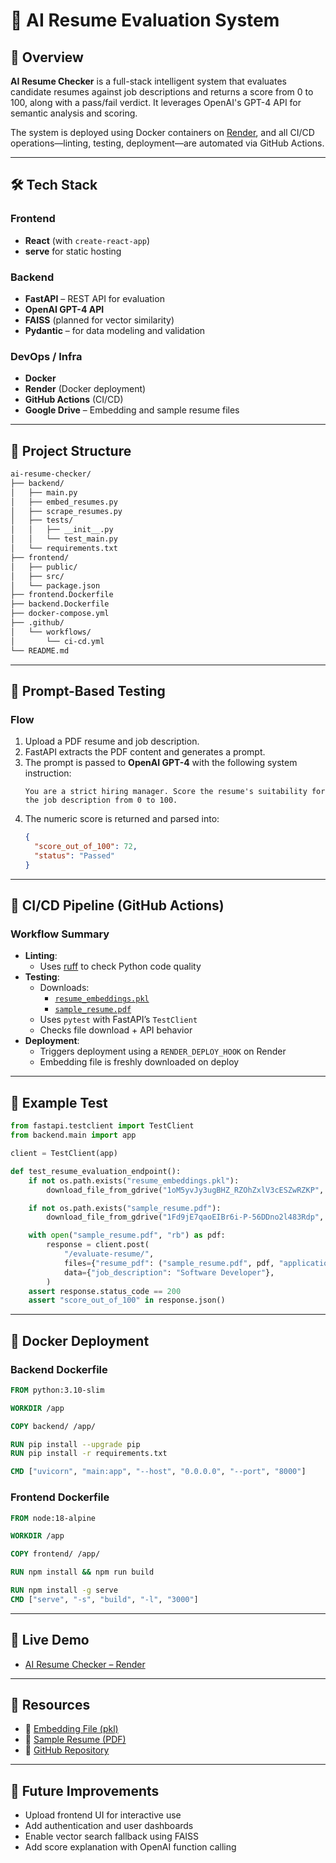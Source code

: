 # 🧠 AI Resume Evaluation System

## 📘 Overview

**AI Resume Checker** is a full-stack intelligent system that evaluates candidate resumes against job descriptions and returns a score from 0 to 100, along with a pass/fail verdict. It leverages OpenAI's GPT-4 API for semantic analysis and scoring.

The system is deployed using Docker containers on [Render](https://ai-resume-checker-1-tsrs.onrender.com), and all CI/CD operations—linting, testing, deployment—are automated via GitHub Actions.

---

## 🛠 Tech Stack

### Frontend
- **React** (with `create-react-app`)
- **serve** for static hosting

### Backend
- **FastAPI** – REST API for evaluation
- **OpenAI GPT-4 API**
- **FAISS** (planned for vector similarity)
- **Pydantic** – for data modeling and validation

### DevOps / Infra
- **Docker**
- **Render** (Docker deployment)
- **GitHub Actions** (CI/CD)
- **Google Drive** – Embedding and sample resume files

---

## 🧩 Project Structure

```bash
ai-resume-checker/
├── backend/
│   ├── main.py
│   ├── embed_resumes.py
│   ├── scrape_resumes.py
│   ├── tests/
│   │   ├── __init__.py
│   │   └── test_main.py
│   └── requirements.txt
├── frontend/
│   ├── public/
│   ├── src/
│   └── package.json
├── frontend.Dockerfile
├── backend.Dockerfile
├── docker-compose.yml
├── .github/
│   └── workflows/
│       └── ci-cd.yml
└── README.md
```

---

## 🧪 Prompt-Based Testing

### Flow
1. Upload a PDF resume and job description.
2. FastAPI extracts the PDF content and generates a prompt.
3. The prompt is passed to **OpenAI GPT-4** with the following system instruction:
   ```
   You are a strict hiring manager. Score the resume's suitability for the job description from 0 to 100.
   ```
4. The numeric score is returned and parsed into:
   ```json
   {
     "score_out_of_100": 72,
     "status": "Passed"
   }
   ```

---

## 🔄 CI/CD Pipeline (GitHub Actions)

### Workflow Summary
- **Linting**:
  - Uses [ruff](https://github.com/astral-sh/ruff) to check Python code quality
- **Testing**:
  - Downloads:
    - [`resume_embeddings.pkl`](https://drive.google.com/file/d/1oM5yvJy3ugBHZ_RZOhZxlV3cESZwRZKP/view)
    - [`sample_resume.pdf`](https://drive.google.com/file/d/1Fd9jE7qaoEIBr6i-P-56DDno2l483Rdp/view)
  - Uses `pytest` with FastAPI’s `TestClient`
  - Checks file download + API behavior
- **Deployment**:
  - Triggers deployment using a `RENDER_DEPLOY_HOOK` on Render
  - Embedding file is freshly downloaded on deploy

---

## 📄 Example Test

```python
from fastapi.testclient import TestClient
from backend.main import app

client = TestClient(app)

def test_resume_evaluation_endpoint():
    if not os.path.exists("resume_embeddings.pkl"):
        download_file_from_gdrive("1oM5yvJy3ugBHZ_RZOhZxlV3cESZwRZKP", "resume_embeddings.pkl")

    if not os.path.exists("sample_resume.pdf"):
        download_file_from_gdrive("1Fd9jE7qaoEIBr6i-P-56DDno2l483Rdp", "sample_resume.pdf")

    with open("sample_resume.pdf", "rb") as pdf:
        response = client.post(
            "/evaluate-resume/",
            files={"resume_pdf": ("sample_resume.pdf", pdf, "application/pdf")},
            data={"job_description": "Software Developer"},
        )
    assert response.status_code == 200
    assert "score_out_of_100" in response.json()
```

---

## 🐳 Docker Deployment

### Backend Dockerfile

```Dockerfile
FROM python:3.10-slim

WORKDIR /app

COPY backend/ /app/

RUN pip install --upgrade pip
RUN pip install -r requirements.txt

CMD ["uvicorn", "main:app", "--host", "0.0.0.0", "--port", "8000"]
```

### Frontend Dockerfile

```Dockerfile
FROM node:18-alpine

WORKDIR /app

COPY frontend/ /app/

RUN npm install && npm run build

RUN npm install -g serve
CMD ["serve", "-s", "build", "-l", "3000"]
```

---

## 🚀 Live Demo

- [AI Resume Checker – Render](https://ai-resume-checker-1-tsrs.onrender.com)

---

## 📎 Resources

- 🧠 [Embedding File (pkl)](https://drive.google.com/file/d/1oM5yvJy3ugBHZ_RZOhZxlV3cESZwRZKP/view)
- 📄 [Sample Resume (PDF)](https://drive.google.com/file/d/1Fd9jE7qaoEIBr6i-P-56DDno2l483Rdp/view)
- 🧪 [GitHub Repository](https://github.com/sayantanmandal1/ai-resume-checker)

---

## 📌 Future Improvements

- Upload frontend UI for interactive use
- Add authentication and user dashboards
- Enable vector search fallback using FAISS
- Add score explanation with OpenAI function calling